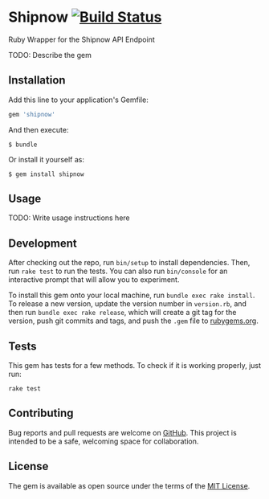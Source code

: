 # Shipnow [![Build Status](https://travis-ci.org/goodpeople/shipnow-ruby.svg?branch=master)](https://travis-ci.org/goodpeople/shipnow-ruby)

Ruby Wrapper for the Shipnow API Endpoint

TODO: Describe the gem

## Installation

Add this line to your application's Gemfile:

```ruby
gem 'shipnow'
```

And then execute:

    $ bundle

Or install it yourself as:

    $ gem install shipnow

## Usage

TODO: Write usage instructions here

## Development

After checking out the repo, run `bin/setup` to install dependencies. Then, run `rake test` to run the tests. You can also run `bin/console` for an interactive prompt that will allow you to experiment.

To install this gem onto your local machine, run `bundle exec rake install`. To release a new version, update the version number in `version.rb`, and then run `bundle exec rake release`, which will create a git tag for the version, push git commits and tags, and push the `.gem` file to [rubygems.org](https://rubygems.org).

## Tests

This gem has tests for a few methods. To check if it is working properly, just run:

    rake test

## Contributing

Bug reports and pull requests are welcome on [GitHub](https://github.com/goodpeople/shipnow-ruby). This project is intended to be a safe, welcoming space for collaboration.


## License

The gem is available as open source under the terms of the [MIT License](http://opensource.org/licenses/MIT).
